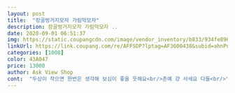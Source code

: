 ```yaml
---
layout: post 
title:  "캉골벙거지모자 가림막모자" 
description: 캉골벙거지모자 가림막모자 ..
date: 2020-09-01 06:51:37 
img: https://static.coupangcdn.com/image/vendor_inventory/b833/934fe8967b9034317a67b6c5e76453e31d38bff8988158cae76a7eec6269.jpg 
linkUrl: https://link.coupang.com/re/AFFSDP?lptag=AF3600438&subid=ahnPublicAsk&pageKey=1187972493&itemId=2168814775&vendorItemId=71342576997&traceid=V0-113-259dd9e1f2306151 
categories: [1008] 
color: 43A047 
price: 13000 
author: Ask View Shop 
cont:  "두상이 작으면 한번은 생각해 보심이 좋을 듯해요<br/>존예 걍 사세요 다들<br/>" 
---
```

